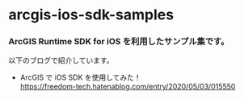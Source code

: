 # arcgis-ios-sdk-samples

### ArcGIS Runtime SDK for iOS を利用したサンプル集です。

以下のブログで紹介しています。
- ArcGIS で iOS SDK を使用してみた！  
 https://freedom-tech.hatenablog.com/entry/2020/05/03/015550
